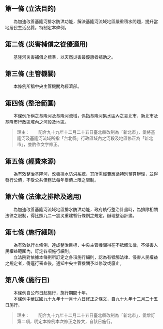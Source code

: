 第一條 (立法目的)
-----------------
　　為加速改善基隆河排水防洪功能，解決基隆河流域地區嚴重積水問題，提升當地居民生活品質，特制定本條例。  


第二條 (災害補償之從優適用)
---------------------------
　　基隆河災害補償之標準，以天然災害最優惠者補助之。  


第三條 (主管機關)
-----------------
　　本條例所稱中央主管機關為經濟部。  


第四條 (整治範圍)
-----------------
　　本條例所稱之基隆河及基隆河流域，係指基隆河集水區內之臺北市、新北市及基隆市行政區域內之河段及地區。  
> 理由：　　配合九十九年十二月二十五日臺北縣改制為「新北市」，爰將基隆河及基隆河流域所指「台北縣」行政區域內之河段及地區修正為「新北市」，並酌作文字修正。



第五條 (經費來源)
-----------------
　　為有效整治基隆河，改善排水防洪系統，其所需經費應循特別預算辦理，並得發行公債，不受公共債務法每年舉債上限之限制。  


第六條 (法律之排除及適用)
-------------------------
　　為加速改善基隆河流域地區排水防洪功能，政府執行整治計畫時，為排除相關法律之限制，得比照九二一震災重建暫行條例之規定，辦理整治計畫。  


第七條 (施行細則)
-----------------
　　為有效執行本條例，達成整治目標，中央主管機關得在不牴觸法律，不侵害人民權益範圍內，訂定各項施行細則。  
　　立法院對依據本條例所訂定之各項施行細則，認為有牴觸法律、侵害人民權益之規定者，得逕行審查後，通知中央主管機關予以修改或廢止。  


第八條 (施行日)
---------------
　　本條例自公布日起施行，施行期間十年。  
　　本條例中華民國九十九年十一月十六日修正之條文，自九十九年十二月二十五日施行。  
> 理由：　　配合九十九年十二月二十五日臺北縣改制為「新北市」，爰增訂第二項，明定本條例本次修正之條文，自該日施行。